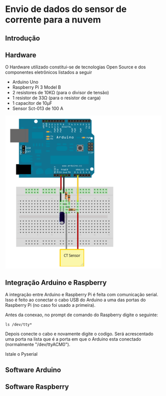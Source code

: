 # Envio de dados do sensor de corrente para a nuvem

## Introdução


## Hardware
O Hardware utilizado constitui-se de tecnologias Open Source e dos componentes eletrônicos listados a seguir

* Arduino Uno
* Raspberry Pi 3 Model B
* 2 resistores de 10KΩ (para o divisor de tensão)
* 1 resistor de 33Ω (para o resistor de carga)
* 1 capacitor de 10µF
* Sensor Sct-013 de 100 A

![sct_arduino](docs/sct_arduino.png)

## Integração Arduino e Raspberry
A integração entre Arduino e Raspberry Pi é feita com comunicação serial. Isso é feito ao conectar o cabo USB do Arduino a uma das portas do Raspberry Pi (no caso foi usado a primeira).

Antes da conexao, no prompt de comando do Raspberry digite o seguinte:
```
ls /dev/tty*
```
Depois conecte o cabo e novamente digite o codigo. Será acrescentado uma porta na lista que é a porta em que o Arduino esta conectado (normalmente "/dev/ttyACM0").

Istale o Pyserial

## Software Arduino

## Software Raspberry
